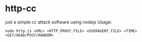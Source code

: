 # http-cc
just a simple cc attack software using nodejs
Usage:
```
node http.js <URL> <HTTP_PROXY_FILE> <USERAGENT_FILE> <TIME> <GET/HEAD/POST/RANDOM>
```
